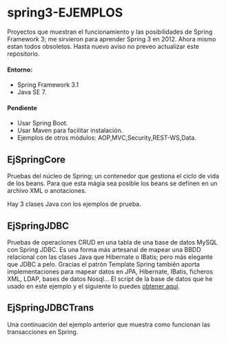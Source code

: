 # spring3-EJEMPLOS
Proyectos que muestran el funcionamiento y las posibilidades de Spring Framework 3; me sirvieron para aprender Spring 3 en 2012.
Ahora mismo estan todos obsoletos. Hasta nuevo aviso no preveo actualizar este repositorio.

#### Entorno: 

* Spring Framework 3.1
* Java SE 7.

#### Pendiente
* Usar Spring Boot.
* Usar Maven para facilitar instalación.
* Ejemplos de otros módulos: AOP,MVC,Security,REST-WS,Data.


EjSpringCore
-----------
Pruebas del núcleo de Spring; un contenedor que gestiona el ciclo de vida de los beans.
Para que esta mágia sea posible los beans se definen en un archivo XML o anotaciones.

Hay 3 clases Java con los ejemplos de prueba.

EjSpringJDBC
-------------
Pruebas de operaciones CRUD en una tabla de una base de datos MySQL con Spring JDBC. 
Es una forma más artesanal de mapear una BBDD relacional con las clases Java que Hibernate o IBatis; pero más elegante que JDBC a pelo.
Gracias el patrón Template Spring también aporta implementaciones para mapear datos en JPA, Hibernate, IBatis, ficheros XML, LDAP, bases de datos Nosql...
El script de la base de datos que he usado en este ejemplo y el siguiente lo puedes [obtener aquí](https://github.com/mamorosdev/ejemplos-sql/blob/master/ejemplos_springjdbc.sql).

EjSpringJDBCTrans
------------------
Una continuación del ejemplo anterior que muestra como funcionan las transacciones en Spring.



